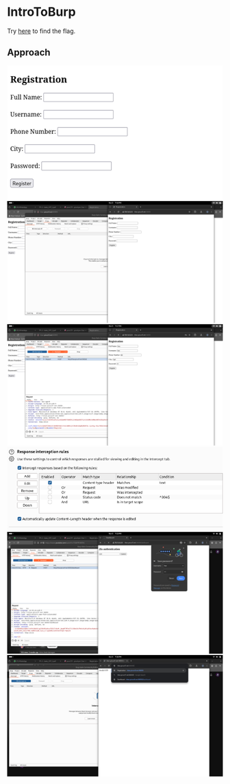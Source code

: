 # IntroToBurp
Try [here](http://titan.picoctf.net:59752/) to find the flag.

## Approach
![](./images/introtoburp1.png)
![](./images/introtoburp2.png)
![](./images/introtoburp3.png)
![](./images/introtoburp4.png)
![](./images/introtoburp5.png)
![](./images/introtoburp6.png)

